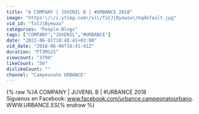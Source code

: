 ```yaml
---
title: "A COMPANY | JUVENIL B | #URBANCE 2018"
image: "https:\/\/i.ytimg.com\/vi\/TzCJjByewzw\/hqdefault.jpg"
vid_id: "TzCJjByewzw"
categories: "People-Blogs"
tags: ["COMPANY","JUVENIL","#URBANCE"]
date: "2022-06-01T10:48:41+03:00"
vid_date: "2018-06-06T16:41:41Z"
duration: "PT3M12S"
viewcount: "3790"
likeCount: "56"
dislikeCount: ""
channel: "Campeonato URBANCE"
---
```

{% raw %}A COMPANY | JUVENIL B | #URBANCE 2018<br />Síguenos en Facebook:  www.facebook.com/urbance.campeonatourbano. <br />WWW.URBANCE.ES{% endraw %}
